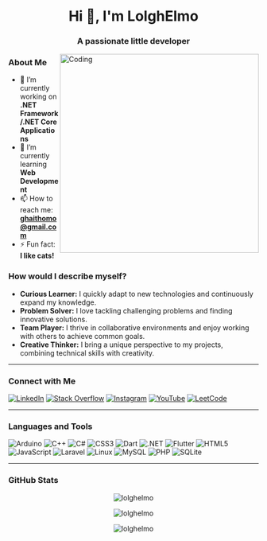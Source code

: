 <h1 align="center">Hi 👋, I'm LolghElmo</h1>
<h3 align="center">A passionate little developer</h3>

<img align="right" alt="Coding" width="400" src="https://encrypted-tbn0.gstatic.com/images?q=tbn:ANd9GcSHAWc6I8hyh3eyfSi9r-ZEoDtLqwxY_k_nrg&usqp=CAU">

### About Me

- 🔭 I’m currently working on **.NET Framework/.NET Core Applications**
- 🌱 I’m currently learning **Web Development**
- 📫 How to reach me: **ghaithomo@gmail.com**
- ⚡ Fun fact: **I like cats!**

### How would I describe myself?
- **Curious Learner:** I quickly adapt to new technologies and continuously expand my knowledge.
- **Problem Solver:** I love tackling challenging problems and finding innovative solutions.
- **Team Player:** I thrive in collaborative environments and enjoy working with others to achieve common goals.
- **Creative Thinker:** I bring a unique perspective to my projects, combining technical skills with creativity.

---

### Connect with Me

[![LinkedIn](https://img.shields.io/badge/-LinkedIn-0077B5?style=for-the-badge&logo=linkedin&logoColor=white)](https://www.linkedin.com/in/ghaith-mala-osman-536b7b25a/)
[![Stack Overflow](https://img.shields.io/badge/-Stack%20Overflow-FE7A16?style=for-the-badge&logo=stack-overflow&logoColor=white)](https://stackoverflow.com/users/13453224)
[![Instagram](https://img.shields.io/badge/-Instagram-E4405F?style=for-the-badge&logo=instagram&logoColor=white)](https://instagram.com/ghaithmala.dev)
[![YouTube](https://img.shields.io/badge/-YouTube-FF0000?style=for-the-badge&logo=youtube&logoColor=white)](https://www.youtube.com/@lolghp299/)
[![LeetCode](https://img.shields.io/badge/-LeetCode-FFA116?style=for-the-badge&logo=leet-code&logoColor=white)](https://www.leetcode.com/lolghelmo)

---

### Languages and Tools

![Arduino](https://img.shields.io/badge/-Arduino-00979D?style=for-the-badge&logo=arduino&logoColor=white)
![C++](https://img.shields.io/badge/-C++-00599C?style=for-the-badge&logo=c%2B%2B&logoColor=white)
![C#](https://img.shields.io/badge/-C%23-239120?style=for-the-badge&logo=c-sharp&logoColor=white)
![CSS3](https://img.shields.io/badge/-CSS3-1572B6?style=for-the-badge&logo=css3&logoColor=white)
![Dart](https://img.shields.io/badge/-Dart-0175C2?style=for-the-badge&logo=dart&logoColor=white)
![.NET](https://img.shields.io/badge/-.NET-512BD4?style=for-the-badge&logo=dotnet&logoColor=white)
![Flutter](https://img.shields.io/badge/-Flutter-02569B?style=for-the-badge&logo=flutter&logoColor=white)
![HTML5](https://img.shields.io/badge/-HTML5-E34F26?style=for-the-badge&logo=html5&logoColor=white)
![JavaScript](https://img.shields.io/badge/-JavaScript-F7DF1E?style=for-the-badge&logo=javascript&logoColor=black)
![Laravel](https://img.shields.io/badge/-Laravel-FF2D20?style=for-the-badge&logo=laravel&logoColor=white)
![Linux](https://img.shields.io/badge/-Linux-FCC624?style=for-the-badge&logo=linux&logoColor=black)
![MySQL](https://img.shields.io/badge/-MySQL-4479A1?style=for-the-badge&logo=mysql&logoColor=white)
![PHP](https://img.shields.io/badge/-PHP-777BB4?style=for-the-badge&logo=php&logoColor=white)
![SQLite](https://img.shields.io/badge/-SQLite-003B57?style=for-the-badge&logo=sqlite&logoColor=white)

---

### GitHub Stats

<p align="center">
  <img src="https://github-readme-stats.vercel.app/api/top-langs?username=lolghelmo&show_icons=true&locale=en&layout=compact" alt="lolghelmo" />
</p>

<p align="center">
  <img src="https://github-readme-stats.vercel.app/api?username=lolghelmo&show_icons=true&locale=en" alt="lolghelmo" />
</p>

<p align="center">
  <img src="https://github-readme-streak-stats.herokuapp.com/?user=lolghelmo&" alt="lolghelmo" />
</p>
